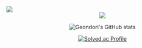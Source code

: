 <img src="https://capsule-render.vercel.app/api?type=waving!&color=F08080&height=250&section=header&text=Welcome&fontSize=90&fontColor=1D1E23&fontAlignY=50&desc=Geondori's%20Github&descSize=20&descAlignY=70&descAlign=63" />


<div align="center">
<img src="http://mazandi.herokuapp.com/api?handle=watergun0613&theme=Dark"/>

![Geondori's GitHub stats](https://github-readme-stats.vercel.app/api?username=watergun0613&show_icons=true&theme=radical)

[![Solved.ac Profile](http://mazassumnida.wtf/api/v2/generate_badge?boj=watergun0613)](https://solved.ac/watergun0613/)
</div>
